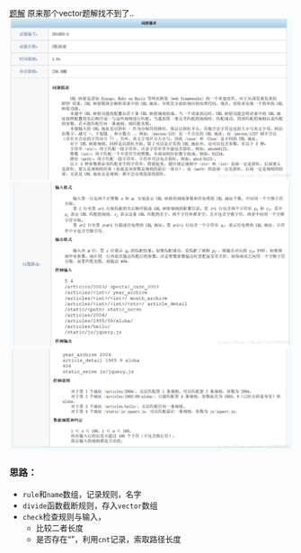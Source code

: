 [题解](https://blog.csdn.net/xbb224007/article/details/79962425)
原来那个vector题解找不到了..
![](https://github.com/BinGYiZhanG/aoapc-book/blob/master/CCF/Images/20180705211647539.png)
![](https://github.com/BinGYiZhanG/aoapc-book/blob/master/CCF/Images/20180705211716836.png)
![](https://github.com/BinGYiZhanG/aoapc-book/blob/master/CCF/Images/20180705211740856.png)

### 思路：
* ```rule```和```name```数组，记录规则，名字
* ```divide```函数截断规则，存入```vector```数组
* ```check```检查规则与输入，
  * 比较二者长度
  * 是否存在“<path>”，利用```cnt```记录，索取路径长度
  
```cpp

```





